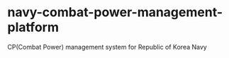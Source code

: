 # navy-combat-power-management-platform
CP(Combat Power) management system for Republic of Korea Navy
